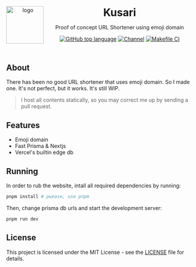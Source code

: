 <header>
<img src="https://www.katsuki.moe/favicons/pinned.svg" alt="logo" height="100" align="left">
<h1 style="display: inline">Kusari</h1>

Proof of concept URL Shortener using emoji domain

[![GitHub top language](https://img.shields.io/github/languages/top/katsuki-yuri/kusari?style=flat-square&logo=github)](https://github.com/katsuki-yuri/neko)
[![Channel](https://img.shields.io/badge/Chat-grey?style=flat-square&logo=telegram)](https://t.me/yurionblog)
[![Makefile CI](https://github.com/katsuki-yuri/kusari/actions/workflows/test.yml/badge.svg)](https://github.com/katsuki-yuri/kusari/actions/workflows/test.yml)

</header>

## About

There has been no good URL shortener that uses emoji domain.
So I made one.
It's not perfect, but it works.
It's still WIP.

> I host all contents statically, so you may correct me up by sending a pull request.

## Features

- Emoji domain
- Fast Prisma & Nextjs
- Vercel's builtin edge db

## Running

In order to rub the website, intall all required dependencies by running:

```bash
pnpm install # pwease, use pnpm
```

Then, change prisma db urls and start the development server:

```bash
pnpm run dev
```

## License

This project is licensed under the MIT License - see the [LICENSE](LICENSE) file for details.